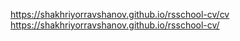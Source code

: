 https://shakhriyorravshanov.github.io/rsschool-cv/cv
https://shakhriyorravshanov.github.io/rsschool-cv/
